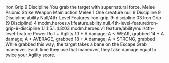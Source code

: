 <ability>
  <name>Iron Grip</name>
  <cost>9 Discipline</cost>
  <flavor>You grab the target with supernatural force.</flavor>
  <keywords>
    <keyword>Melee</keyword>
    <keyword>Psionic</keyword>
    <keyword>Strike</keyword>
    <keyword>Weapon</keyword>
  </keywords>
  <type>Main action</type>
  <distance>Melee 1</distance>
  <target>One creature</target>
  <metadata>
    <class>null</class>
    <cost>9 Discipline</cost>
    <cost_amount>9</cost_amount>
    <cost_resource>Discipline</cost_resource>
    <feature_type>ability</feature_type>
    <file_dpath>Null/4th-Level Features</file_dpath>
    <item_id>iron-grip-9-discipline</item_id>
    <item_index>03</item_index>
    <item_name>Iron Grip (9 Discipline)</item_name>
    <level>4</level>
    <scc>mcdm.heroes.v1:feature.ability.null.4th-level-feature:iron-grip-9-discipline</scc>
    <scdc>1.1.1:5.1.4.8:03</scdc>
    <source>mcdm.heroes.v1</source>
    <type>feature/ability/null/4th-level-feature</type>
  </metadata>
  <effects>
    <effect type="roll">
      <roll>Power Roll + Agility</roll>
      <t1>10 + A damage; A &lt; WEAK, grabbed</t1>
      <t2>14 + A damage; A &lt; AVERAGE, grabbed</t2>
      <t3>18 + A damage; A &lt; STRONG, grabbed</t3>
    </effect>
    <effect type="mundane">While grabbed this way, the target takes a bane on the Escape Grab maneuver. Each time they use that maneuver, they take damage equal to twice your Agility score.</effect>
  </effects>
</ability>
